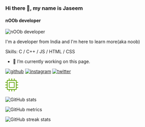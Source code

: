 
### Hi there 👋, my name is Jaseem
#### nOOb developer
![nOOb developer](https://arturssmirnovs.github.io/github-profile-readme-generator/images/banner.png)

I'm a developer from India and I'm here to learn more(aka noob)

Skills: C  / C++ /  JS / HTML / CSS

- 🔭 I’m currently working on this page. 


[<img src='https://cdn.jsdelivr.net/npm/simple-icons@3.0.1/icons/github.svg' alt='github' height='40'>](https://github.com/JaseemVillan)  [<img src='https://cdn.jsdelivr.net/npm/simple-icons@3.0.1/icons/instagram.svg' alt='instagram' height='40'>](https://www.instagram.com/jaseem_villan_/)  [<img src='https://cdn.jsdelivr.net/npm/simple-icons@3.0.1/icons/twitter.svg' alt='twitter' height='40'>](https://twitter.com/JaseemVillan)  

<a href='https://docs.github.com/en/developers'><img src='https://raw.githubusercontent.com/acervenky/animated-github-badges/master/assets/devbadge.gif' width='40' height='40'></a> 

![GitHub stats](https://github-readme-stats.vercel.app/api?username=JaseemVillan&show_icons=true)  

![GitHub metrics](https://metrics.lecoq.io/JaseemVillan)  

![GitHub streak stats](https://streak-stats.demolab.com/?user=JaseemVillan)  

